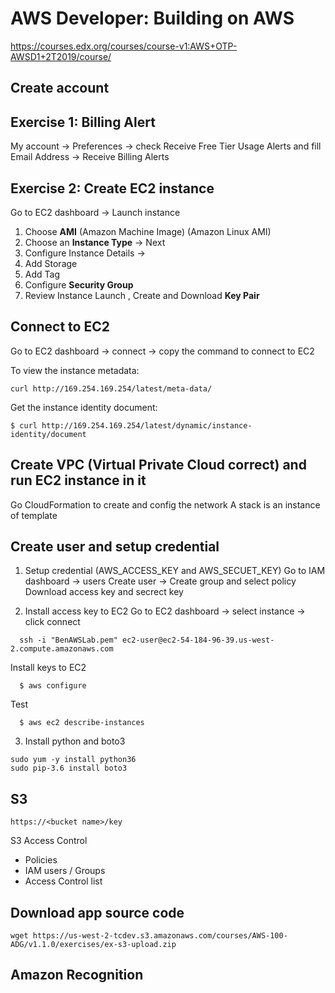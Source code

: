 # AWS Developer: Building on AWS
https://courses.edx.org/courses/course-v1:AWS+OTP-AWSD1+2T2019/course/



## Create account


## Exercise 1: Billing Alert
My account -> Preferences -> check Receive Free Tier Usage Alerts and fill Email Address
-> Receive Billing Alerts


## Exercise 2: Create EC2 instance
Go to EC2 dashboard -> Launch instance 
1. Choose **AMI** (Amazon Machine Image) (Amazon Linux AMI) 
2. Choose an **Instance Type**  -> Next
3. Configure Instance Details ->
4. Add Storage
5. Add Tag
6. Configure **Security Group**
7. Review Instance Launch , Create and Download **Key Pair**


## Connect to EC2
Go to EC2 dashboard -> connect -> copy the command to connect to EC2

To view the instance metadata:
```
curl http://169.254.169.254/latest/meta-data/
```

Get the instance identity document:
```
$ curl http://169.254.169.254/latest/dynamic/instance-identity/document
```

## Create VPC (Virtual Private Cloud correct) and run EC2 instance in it
Go CloudFormation to create and config the network
A stack is an instance of template


## Create user and setup credential
1. Setup credential (AWS_ACCESS_KEY and AWS_SECUET_KEY)
Go to IAM dashboard -> users
Create user -> Create group and select policy 
Download access key and secrect key

2. Install access key to EC2
Go to EC2 dashboard -> select instance -> click connect
```
  ssh -i "BenAWSLab.pem" ec2-user@ec2-54-184-96-39.us-west-2.compute.amazonaws.com
```
Install keys to EC2
```
  $ aws configure
```
Test
```
  $ aws ec2 describe-instances
```

3. Install python and boto3
```
sudo yum -y install python36
sudo pip-3.6 install boto3
```

## S3
```
https://<bucket name>/key
```
S3 Access Control
- Policies
- IAM users / Groups
- Access Control list

## Download app source code
```
wget https://us-west-2-tcdev.s3.amazonaws.com/courses/AWS-100-ADG/v1.1.0/exercises/ex-s3-upload.zip
```

## Amazon Recognition
